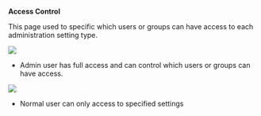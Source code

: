 **Access Control**

This page used to specific which users or groups can have access to each administration setting type.

![](/Admin_2.0/img/access_control_1.jpg)

* Admin user has full access and can control which users or groups can have access.

![](/Admin_2.0/img/access_control_2.jpg)

* Normal user can only access to specified settings
